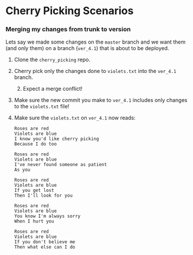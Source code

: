 
Cherry Picking Scenarios
========================

### Merging my changes from trunk to version

Lets say we made some changes on the `master` branch and we want them (and only them) on a branch (`ver_4.1`) that is about to be deployed.

1. Clone the `cherry_picking` repo.

2. Cherry pick only the changes done to `violets.txt` into the `ver_4.1` branch.

    2. Expect a merge conflict!

3. Make sure the new commit you make to `ver_4.1` includes only changes to the `violets.txt` file!

4. Make sure the `violets.txt` on `ver_4.1` now reads:

    ```
    Roses are red
    Violets are blue
    I know you'd like cherry picking
    Because I do too

    Roses are red
    Violets are blue
    I've never found someone as patient
    As you

    Roses are red
    Violets are blue
    If you get lost
    Then I'll look for you

    Roses are red
    Violets are blue
    You know I'm always sorry
    When I hurt you

    Roses are red
    Violets are blue
    If you don't believe me
    Then what else can I do
    ```
